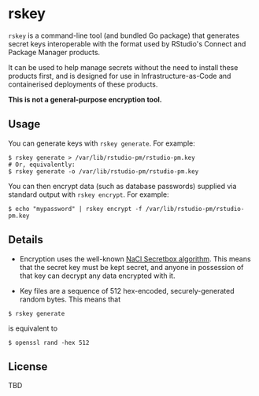 # rskey

`rskey` is a command-line tool (and bundled Go package) that generates secret
keys interoperable with the format used by RStudio's Connect and Package Manager
products.

It can be used to help manage secrets without the need to install these products
first, and is designed for use in Infrastructure-as-Code and containerised
deployments of these products.

**This is not a general-purpose encryption tool.**

## Usage

You can generate keys with `rskey generate`. For example:

``` shell
$ rskey generate > /var/lib/rstudio-pm/rstudio-pm.key
# Or, equivalently:
$ rskey generate -o /var/lib/rstudio-pm/rstudio-pm.key
```

You can then encrypt data (such as database passwords) supplied via standard
output with `rskey encrypt`. For example:

``` shell
$ echo "mypassword" | rskey encrypt -f /var/lib/rstudio-pm/rstudio-pm.key
```

## Details

* Encryption uses the well-known [NaCl Secretbox
  algorithm](https://pkg.go.dev/golang.org/x/crypto/nacl/secretbox). This means
  that the secret key must be kept secret, and anyone in possession of that key
  can decrypt any data encrypted with it.

* Key files are a sequence of 512 hex-encoded, securely-generated random bytes.
  This means that

``` shell
$ rskey generate
```

  is equivalent to

``` shell
$ openssl rand -hex 512
```

## License

TBD
